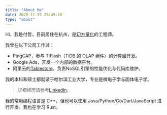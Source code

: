 ```yaml
---
title: "About Me"
date: 2020-11-13 23:49:10
type: "about"
---
```


Hi，我是付哲，目前居住在杭州，是[幻方量化](https://www.high-flyer.cn/)的工程师。

我曾在以下公司工作过：
- PingCAP，参与 TiFlash（TiDB 的 OLAP 组件）的计算层开发。
- Google Ads，开发一个内部的数据平台。
- 阿里云的[Tablestore](https://cn.aliyun.com/product/ots)，负责NoSQL引擎的性能优化与代码库维护。

我的本科和硕士都就读于哈尔滨工业大学，专业是微电子学与固体电子学。

> 详细经历请参考[LinkedIn](https://www.linkedin.com/in/zhe-fu-323b9a7b/)。

我的常用编程语言是 C++，但也可以使用 Java/Python/Go/Dart/JavaScript 进行开发。我也在学习 Rust。
